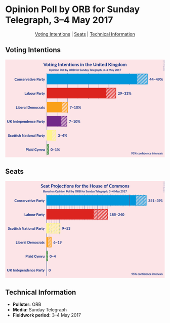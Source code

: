 # Opinion Poll by ORB for Sunday Telegraph, 3–4 May 2017

<p align="center"><a href="#voting-intentions">Voting Intentions</a> | <a href="#seats">Seats</a> | <a href="#technical-information">Technical Information</a></p>

## Voting Intentions

![Graph with voting intentions not yet produced](2017-05-04-ORB.png "Voting Intentions")

## Seats

![Graph with seats not yet produced](2017-05-04-ORB-seats.png "Seats")

## Technical Information

+ **Pollster:** ORB
+ **Media:** Sunday Telegraph
+ **Fieldwork period:** 3–4 May 2017

